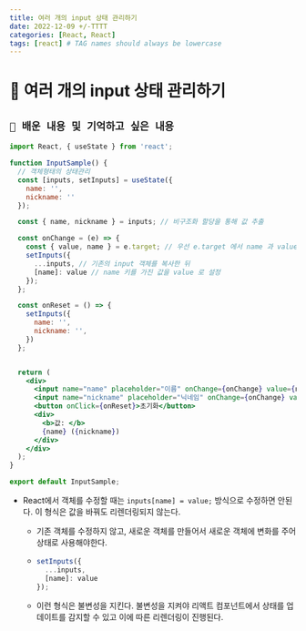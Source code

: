 ```yaml
---
title: 여러 개의 input 상태 관리하기
date: 2022-12-09 +/-TTTT
categories: [React, React]
tags: [react] # TAG names should always be lowercase
---
```


# 🔖 여러 개의 input 상태 관리하기

## `📌 배운 내용 및 기억하고 싶은 내용`

```jsx
import React, { useState } from 'react';

function InputSample() {
  // 객체형태의 상태관리
  const [inputs, setInputs] = useState({
    name: '',
    nickname: ''
  });

  const { name, nickname } = inputs; // 비구조화 할당을 통해 값 추출

  const onChange = (e) => {
    const { value, name } = e.target; // 우선 e.target 에서 name 과 value 를 추출
    setInputs({
      ...inputs, // 기존의 input 객체를 복사한 뒤
      [name]: value // name 키를 가진 값을 value 로 설정
    });
  };

  const onReset = () => {
    setInputs({
      name: '',
      nickname: '',
    })
  };


  return (
    <div>
      <input name="name" placeholder="이름" onChange={onChange} value={name} />
      <input name="nickname" placeholder="닉네임" onChange={onChange} value={nickname}/>
      <button onClick={onReset}>초기화</button>
      <div>
        <b>값: </b>
        {name} ({nickname})
      </div>
    </div>
  );
}

export default InputSample;
```

- React에서 객체를 수정할 때는 `inputs[name] = value;` 방식으로 수정하면 안된다. 이 형식은 값을 바꿔도 리렌더링되지 않는다.

  - 기존 객체를 수정하지 않고, 새로운 객체를 만들어서 새로운 객체에 변화를 주어 상태로 사용해야한다.

  - ```jsx
    setInputs({
      ...inputs,
      [name]: value
    });
    ```

  - 이런 형식은 불변성을 지킨다. 불변성을 지켜야 리액트 컴포넌트에서 상태를 업데이트를 감지할 수 있고 이에 따른 리렌더링이 진행된다.
